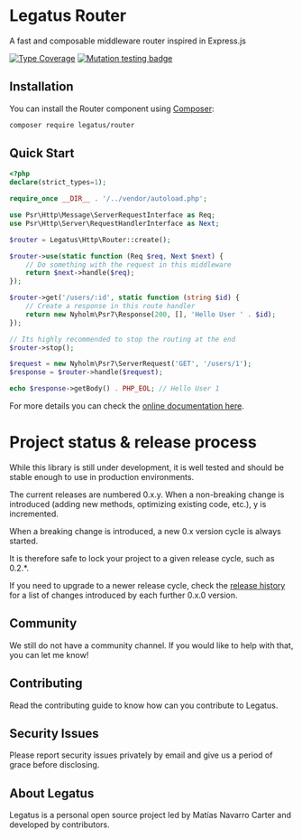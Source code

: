 Legatus Router
==============

A fast and composable middleware router inspired in Express.js

[![Type Coverage](https://shepherd.dev/github/legatus-php/router/coverage.svg)](https://shepherd.dev/github/legatus-php/router)
[![Mutation testing badge](https://img.shields.io/endpoint?style=flat&url=https%3A%2F%2Fbadge-api.stryker-mutator.io%2Fgithub.com%2Flegatus-php%2Frouter%2Fmaster)](https://dashboard.stryker-mutator.io/reports/github.com/legatus-php/router/master)

## Installation
You can install the Router component using [Composer][composer]:

```bash
composer require legatus/router
```

## Quick Start

```php
<?php
declare(strict_types=1);

require_once __DIR__ . '/../vendor/autoload.php';

use Psr\Http\Message\ServerRequestInterface as Req;
use Psr\Http\Server\RequestHandlerInterface as Next;

$router = Legatus\Http\Router::create();

$router->use(static function (Req $req, Next $next) {
    // Do something with the request in this middleware
    return $next->handle($req);
});

$router->get('/users/:id', static function (string $id) {
    // Create a response in this route handler
    return new Nyholm\Psr7\Response(200, [], 'Hello User ' . $id);
});

// Its highly recommended to stop the routing at the end
$router->stop();

$request = new Nyholm\Psr7\ServerRequest('GET', '/users/1');
$response = $router->handle($request);

echo $response->getBody() . PHP_EOL; // Hello User 1
```

For more details you can check the [online documentation here][docs].

# Project status & release process

While this library is still under development, it is well tested and should be stable enough to use in production environments.

The current releases are numbered 0.x.y. When a non-breaking change is introduced (adding new methods, optimizing existing code, etc.), y is incremented.

When a breaking change is introduced, a new 0.x version cycle is always started.

It is therefore safe to lock your project to a given release cycle, such as 0.2.*.

If you need to upgrade to a newer release cycle, check the [release history][releases] for a list of changes introduced by each further 0.x.0 version.

## Community
We still do not have a community channel. If you would like to help with that, you can let me know!

## Contributing
Read the contributing guide to know how can you contribute to Legatus.

## Security Issues
Please report security issues privately by email and give us a period of grace before disclosing.

## About Legatus
Legatus is a personal open source project led by Matías Navarro Carter and developed by contributors.

[composer]: https://getcomposer.org/
[docs]: https://legatus.dev/components/router
[releases]: https://github.com/legatus-php/router/releases